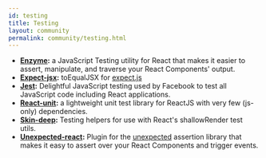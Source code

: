 ```yaml
---
id: testing
title: Testing
layout: community
permalink: community/testing.html
---
```


* **[Enzyme](https://github.com/airbnb/enzyme/):** a JavaScript Testing utility for React that makes it easier to assert, manipulate, and traverse your React Components' output.
* **[Expect-jsx](https://github.com/algolia/expect-jsx):** toEqualJSX for [expect.js](https://github.com/mjackson/expect)
* **[Jest](https://facebook.github.io/jest/):** Delightful JavaScript testing used by Facebook to test all JavaScript code including React applications.
* **[React-unit](https://github.com/pzavolinsky/react-unit):** a lightweight unit test library for ReactJS with very few (js-only) dependencies.
* **[Skin-deep](https://github.com/glenjamin/skin-deep):** Testing helpers for use with React's shallowRender test utils.
* **[Unexpected-react](https://github.com/bruderstein/unexpected-react/):** Plugin for the [unexpected](https://unexpected.js.org/) assertion library that makes it easy to assert over your React Components and trigger events.
